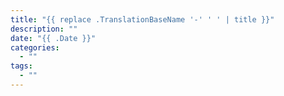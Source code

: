 ```yaml
---
title: "{{ replace .TranslationBaseName '-' ' ' | title }}"
description: ""
date: "{{ .Date }}"
categories:
  - ""
tags:
  - ""
---
```

